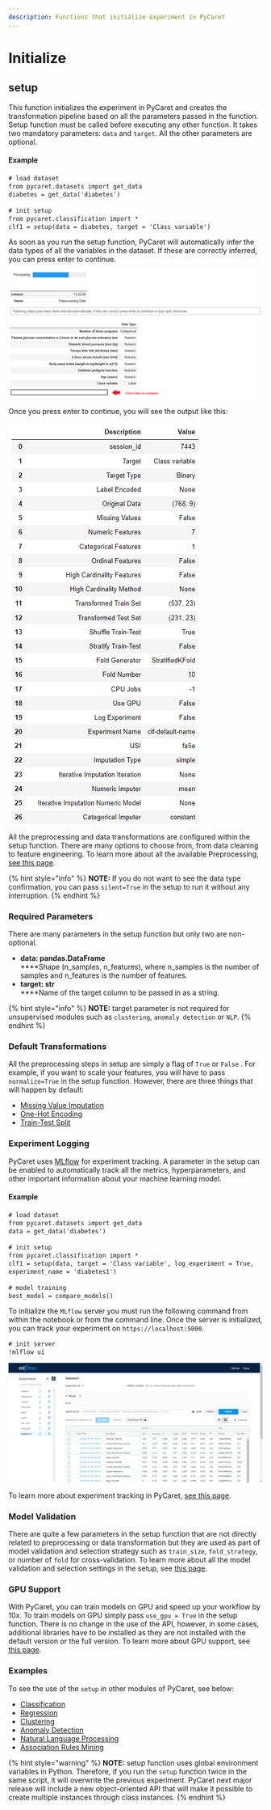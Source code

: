 ```yaml
---
description: Functions that initialize experiment in PyCaret
---
```


# Initialize

## setup

This function initializes the experiment in PyCaret and creates the transformation pipeline based on all the parameters passed in the function. Setup function must be called before executing any other function. It takes two mandatory parameters: `data` and `target`. All the other parameters are optional.

#### Example

```
# load dataset
from pycaret.datasets import get_data
diabetes = get_data('diabetes')

# init setup
from pycaret.classification import *
clf1 = setup(data = diabetes, target = 'Class variable')
```

As soon as you run the setup function, PyCaret will automatically infer the data types of all the variables in the dataset. If these are correctly inferred, you can press enter to continue.

![](<../../.gitbook/assets/image (390).png>)

Once you press enter to continue, you will see the output like this:

![Output truncated for display](<../../.gitbook/assets/image (362).png>)

All the preprocessing and data transformations are configured within the setup function. There are many options to choose from, from data cleaning to feature engineering. To learn more about all the available Preprocessing, [see this page](../preprocessing/).

{% hint style="info" %}
**NOTE:** If you do not want to see the data type confirmation, you can pass `silent=True` in the setup to run it without any interruption.&#x20;
{% endhint %}

### Required Parameters

There are many parameters in the setup function but only two are non-optional.

* **data: pandas.DataFrame**\
  ****Shape (n\_samples, n\_features), where n\_samples is the number of samples and n\_features is the number of features.
* **target: str**\
  ****Name of the target column to be passed in as a string.&#x20;

{% hint style="info" %}
**NOTE:** target parameter is not required for unsupervised modules such as `clustering`, `anomaly detection` or `NLP`.
{% endhint %}

### Default Transformations

All the preprocessing steps in setup are simply a flag of `True` or `False` . For example, if you want to scale your features, you will have to pass `normalize=True` in the setup function. However, there are three things that will happen by default:

* [Missing Value Imputation](../preprocessing/data-preparation.md#missing-values)
* [One-Hot Encoding](../preprocessing/data-preparation.md#one-hot-encoding)
* [Train-Test Split](../preprocessing/other-setup-parameters.md)

### Experiment Logging

PyCaret uses [MLflow](https://mlflow.org/) for experiment tracking. A parameter in the setup can be enabled to automatically track all the metrics, hyperparameters, and other important information about your machine learning model.&#x20;

#### Example

```
# load dataset
from pycaret.datasets import get_data
data = get_data('diabetes')

# init setup
from pycaret.classification import *
clf1 = setup(data, target = 'Class variable', log_experiment = True, experiment_name = 'diabetes1')

# model training
best_model = compare_models() 
```

To initialize the `MLflow` server you must run the following command from within the notebook or from the command line. Once the server is initialized, you can track your experiment on `https://localhost:5000`.

```
# init server
!mlflow ui
```

![](<../../.gitbook/assets/image (65).png>)

To learn more about experiment tracking in PyCaret, [see this page](../preprocessing/other-setup-parameters.md#experiment-logging).

### Model Validation

There are quite a few parameters in the setup function that are not directly related to preprocessing or data transformation but they are used as part of model validation and selection strategy such as `train_size`, `fold_strategy`, or number of `fold` for cross-validation. To learn more about all the model validation and selection settings in the setup, see [this page](../preprocessing/other-setup-parameters.md#model-selection).

### GPU Support&#x20;

With PyCaret, you can train models on GPU and speed up your workflow by 10x. To train models on GPU simply pass `use_gpu = True` in the setup function. There is no change in the use of the API, however, in some cases, additional libraries have to be installed as they are not installed with the default version or the full version. To learn more about GPU support, see [this page](../installation.md#gpu).

### Examples

To see the use of the `setup` in other modules of PyCaret, see below:

* [Classification](../quickstart.md#classification)
* [Regression](../quickstart.md#regression)
* [Clustering](../quickstart.md#clustering)
* [Anomaly Detection](../quickstart.md#anomaly-detection)
* [Natural Language Processing](../quickstart.md#natural-language-processing)
* [Association Rules Mining](../quickstart.md#association-rules-mining)

{% hint style="warning" %}
**NOTE:** setup function uses global environment variables in Python. Therefore, if you run the `setup` function twice in the same script, it will overwrite the previous experiment. PyCaret next major release will include a new object-oriented API that will make it possible to create multiple instances through class instances.&#x20;
{% endhint %}
